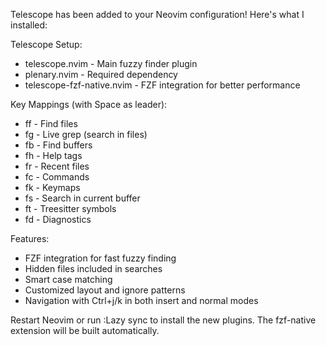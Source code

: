 Telescope has been added to your Neovim configuration! Here's what I
  installed:

  Telescope Setup:
  - telescope.nvim - Main fuzzy finder plugin
  - plenary.nvim - Required dependency
  - telescope-fzf-native.nvim - FZF integration for better performance

  Key Mappings (with Space as leader):
  - <Space>ff - Find files
  - <Space>fg - Live grep (search in files)
  - <Space>fb - Find buffers
  - <Space>fh - Help tags
  - <Space>fr - Recent files
  - <Space>fc - Commands
  - <Space>fk - Keymaps
  - <Space>fs - Search in current buffer
  - <Space>ft - Treesitter symbols
  - <Space>fd - Diagnostics

  Features:
  - FZF integration for fast fuzzy finding
  - Hidden files included in searches
  - Smart case matching
  - Customized layout and ignore patterns
  - Navigation with Ctrl+j/k in both insert and normal modes

  Restart Neovim or run :Lazy sync to install the new plugins. The
  fzf-native extension will be built automatically.

